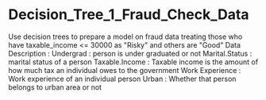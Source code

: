 # Decision_Tree_1_Fraud_Check_Data
Use decision trees to prepare a model on fraud data  treating those who have taxable_income &lt;= 30000 as "Risky" and others are "Good"  Data Description :  Undergrad : person is under graduated or not Marital.Status : marital status of a person Taxable.Income : Taxable income is the amount of how much tax an individual owes to the government  Work Experience : Work experience of an individual person Urban : Whether that person belongs to urban area or not
